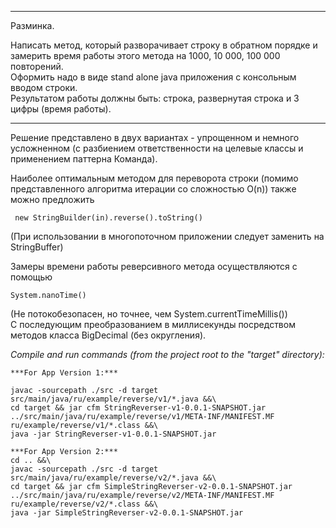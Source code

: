 ***
Разминка.

Написать метод, который разворачивает строку в обратном порядке и замерить время работы этого метода на 1000, 10 000,
100 000 повторений.<br> 
Оформить надо в виде stand alone java приложения с консольным вводом строки.<br> 
Результатом работы
должны быть: строка, развернутая строка и 3 цифры (время работы).
***

Решение представлено в двух вариантах - упрощенном и немного усложненном (с разбиением ответственности на целевые классы
и применением паттерна Команда).<br> 

Наиболее оптимальным методом для переворота строки (помимо представленного алгоритма итерации со сложностью O(n)) также можно предложить

     new StringBuilder(in).reverse().toString()

(При использовании в многопоточном приложении следует заменить на StringBuffer)<br>

Замеры времени работы реверсивного метода осуществляются с помощью

    System.nanoTime()

(Не потокобезопасен, но точнее, чем System.currentTimeMillis())<br>
С последующим преобразованием в миллисекунды посредством методов класса BigDecimal (без округления).

*Compile and run commands (from the project root to the "target" directory):*

    ***For App Version 1:***

    javac -sourcepath ./src -d target src/main/java/ru/example/reverse/v1/*.java &&\
    cd target && jar cfm StringReverser-v1-0.0.1-SNAPSHOT.jar ../src/main/java/ru/example/reverse/v1/META-INF/MANIFEST.MF ru/example/reverse/v1/*.class &&\
    java -jar StringReverser-v1-0.0.1-SNAPSHOT.jar

    ***For App Version 2:***
    cd .. &&\
    javac -sourcepath ./src -d target src/main/java/ru/example/reverse/v2/*.java &&\
    cd target && jar cfm SimpleStringReverser-v2-0.0.1-SNAPSHOT.jar ../src/main/java/ru/example/reverse/v2/META-INF/MANIFEST.MF ru/example/reverse/v2/*.class &&\
    java -jar SimpleStringReverser-v2-0.0.1-SNAPSHOT.jar
